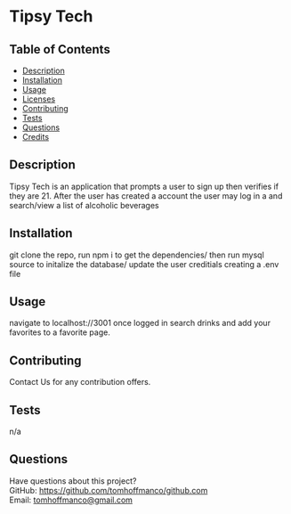 # Tipsy Tech


## Table of Contents

- [Description](#description)
- [Installation](#installation)
- [Usage](#usage)
- [Licenses](#licenses)
- [Contributing](#contributing)
- [Tests](#tests)
- [Questions](#questions)
- [Credits](#credits)

## Description

Tipsy Tech is an application that prompts a user to sign up then verifies if they are 21. After the user has created a account the user may log in a and search/view a list of alcoholic beverages

## Installation

git clone the repo, run npm i to get the dependencies/ then run mysql source to initalize the database/ update the user creditials creating a .env file

## Usage

navigate to localhost://3001 once logged in search drinks and add your favorites to a favorite page.

## Contributing

Contact Us for any contribution offers.

## Tests

n/a

## Questions

Have questions about this project?  
 GitHub: https://github.com/tomhoffmanco/github.com  
 Email: tomhoffmanco@gmail.com


